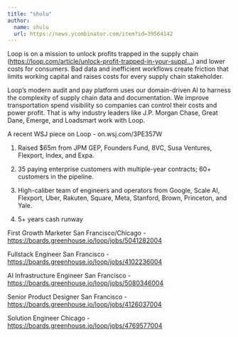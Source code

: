 ```yaml
---
title: "shulu"
author:
  name: shulu
  url: https://news.ycombinator.com/item?id=39564142
---
```

Loop is on a mission to unlock profits trapped in the supply chain (<a href="https:&#x2F;&#x2F;loop.com&#x2F;article&#x2F;unlock-profit-trapped-in-your-supply-chain" rel="nofollow">https:&#x2F;&#x2F;loop.com&#x2F;article&#x2F;unlock-profit-trapped-in-your-suppl...</a>) and lower costs for consumers. Bad data and inefficient workflows create friction that limits working capital and raises costs for every supply chain stakeholder.

Loop’s modern audit and pay platform uses our domain-driven AI to harness the complexity of supply chain data and documentation. We improve transportation spend visibility so companies can control their costs and power profit. That is why industry leaders like J.P. Morgan Chase, Great Dane, Emerge, and Loadsmart work with Loop.

A recent WSJ piece on Loop -  on.wsj.com&#x2F;3PE357W

1. Raised $65m from JPM GEP, Founders Fund, 8VC, Susa Ventures, Flexport, Index, and Expa.

2. 35 paying enterprise customers with multiple-year contracts; 60+ customers in the pipeline.

3. High-caliber team of engineers and operators from Google, Scale AI, Flexport, Uber, Rakuten, Square, Meta, Stanford, Brown, Princeton, and Yale.

4. 5+ years cash runway

First Growth Marketer San Francisco&#x2F;Chicago - <a href="https:&#x2F;&#x2F;boards.greenhouse.io&#x2F;loop&#x2F;jobs&#x2F;5041282004" rel="nofollow">https:&#x2F;&#x2F;boards.greenhouse.io&#x2F;loop&#x2F;jobs&#x2F;5041282004</a>

Fullstack Engineer San Francisco - <a href="https:&#x2F;&#x2F;boards.greenhouse.io&#x2F;loop&#x2F;jobs&#x2F;4102236004" rel="nofollow">https:&#x2F;&#x2F;boards.greenhouse.io&#x2F;loop&#x2F;jobs&#x2F;4102236004</a>

AI Infrastructure Engineer San Francisco - <a href="https:&#x2F;&#x2F;boards.greenhouse.io&#x2F;loop&#x2F;jobs&#x2F;5080346004" rel="nofollow">https:&#x2F;&#x2F;boards.greenhouse.io&#x2F;loop&#x2F;jobs&#x2F;5080346004</a>

Senior Product Designer San Francisco - <a href="https:&#x2F;&#x2F;boards.greenhouse.io&#x2F;loop&#x2F;jobs&#x2F;4126037004" rel="nofollow">https:&#x2F;&#x2F;boards.greenhouse.io&#x2F;loop&#x2F;jobs&#x2F;4126037004</a>

Solution Engineer Chicago - <a href="https:&#x2F;&#x2F;boards.greenhouse.io&#x2F;loop&#x2F;jobs&#x2F;4769577004" rel="nofollow">https:&#x2F;&#x2F;boards.greenhouse.io&#x2F;loop&#x2F;jobs&#x2F;4769577004</a>

